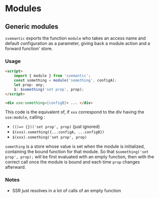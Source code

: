 # Modules

## Generic modules

`svemantic` exports the function `module` who takes an access name and default configuration as a parameter, giving back a module action and a forward function' store.

### Usage

```html
<script>
	import { module } from 'svemantic';
	const something = module('something', configA);
	let prop: any;
	$: $something('set prop', prop);
</script>

<div use:something={configB}> ... </div>
```

This code is the equivalent of, if `xxx` correspond to the div having the `use:module`, calling :
- `(()=> {})('set prop', prop)` (just ignored)
- `$(xxx).something({...configA, ...configB})` 
- `$(xxx).something('set prop', prop)`

`something` is a store whose value is set when the module is initialized, containing the bound function for that module. So that `$something('set prop', prop);` will be first evaluated with an empty function, then with the correct call once the module is bound and each time `prop` changes afterward.

### Notes

- SSR just resolves in a lot of calls of an empty function